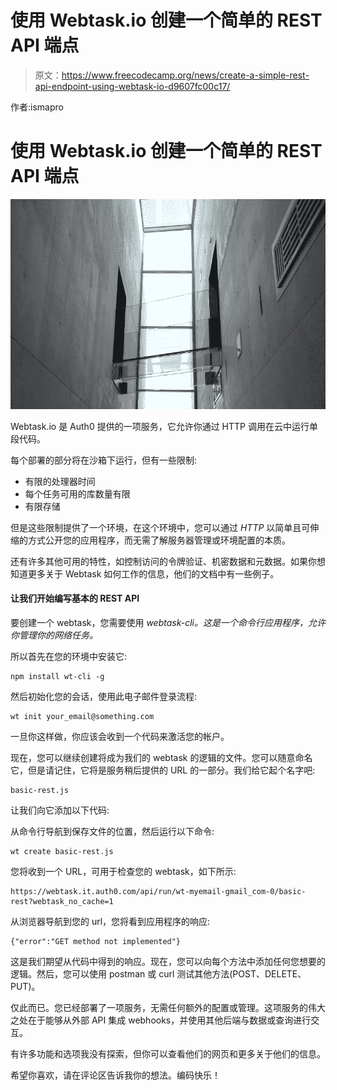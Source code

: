 # 使用 Webtask.io 创建一个简单的 REST API 端点

> 原文：<https://www.freecodecamp.org/news/create-a-simple-rest-api-endpoint-using-webtask-io-d9607fc00c17/>

作者:ismapro

# 使用 Webtask.io 创建一个简单的 REST API 端点

![1*NeGT5gT1GaOUWOC-ZSRlag](img/a1ccd5d0af4d6e1a5d2ca516ef888a2b.png)

Webtask.io 是 Auth0 提供的一项服务，它允许你通过 HTTP 调用在云中运行单段代码。

每个部署的部分将在沙箱下运行，但有一些限制:

*   有限的处理器时间
*   每个任务可用的库数量有限
*   有限存储

但是这些限制提供了一个环境，在这个环境中，您可以通过 *HTTP* 以简单且可伸缩的方式公开您的应用程序，而无需了解服务器管理或环境配置的本质。

还有许多其他可用的特性，如控制访问的令牌验证、机密数据和元数据。如果你想知道更多关于 Webtask 如何工作的信息，他们的文档中有一些例子。

#### 让我们开始编写基本的 REST API

要创建一个 webtask，您需要使用 *webtask-cli。这是一个命令行应用程序，允许你管理你的网络任务。*

所以首先在您的环境中安装它:

```
npm install wt-cli -g
```

然后初始化您的会话，使用此电子邮件登录流程:

```
wt init your_email@something.com
```

一旦你这样做，你应该会收到一个代码来激活您的帐户。

现在，您可以继续创建将成为我们的 webtask 的逻辑的文件。您可以随意命名它，但是请记住，它将是服务稍后提供的 URL 的一部分。我们给它起个名字吧:

```
basic-rest.js
```

让我们向它添加以下代码:

从命令行导航到保存文件的位置，然后运行以下命令:

```
wt create basic-rest.js
```

您将收到一个 URL，可用于检查您的 webtask，如下所示:

```
https://webtask.it.auth0.com/api/run/wt-myemail-gmail_com-0/basic-rest?webtask_no_cache=1
```

从浏览器导航到您的 url，您将看到应用程序的响应:

```
{"error":"GET method not implemented"}
```

这是我们期望从代码中得到的响应。现在，您可以向每个方法中添加任何您想要的逻辑。然后，您可以使用 postman 或 curl 测试其他方法(POST、DELETE、PUT)。

仅此而已。您已经部署了一项服务，无需任何额外的配置或管理。这项服务的伟大之处在于能够从外部 API 集成 webhooks，并使用其他后端与数据或查询进行交互。

有许多功能和选项我没有探索，但你可以查看他们的网页和更多关于他们的信息。

希望你喜欢，请在评论区告诉我你的想法。编码快乐！